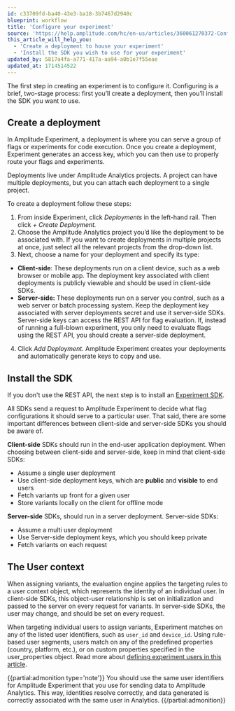 ```yaml
---
id: c33709fd-ba40-43e3-ba18-3b7467d2940c
blueprint: workflow
title: 'Configure your experiment'
source: 'https://help.amplitude.com/hc/en-us/articles/360061270372-Configure-your-experiment'
this_article_will_help_you:
  - 'Create a deployment to house your experiment'
  - 'Install the SDK you wish to use for your experiment'
updated_by: 5817a4fa-a771-417a-aa94-a0b1e7f55eae
updated_at: 1714514522
---
```

The first step in creating an experiment is to configure it. Configuring is a brief, two-stage process: first you’ll create a deployment, then you’ll install the SDK you want to use.

## Create a deployment

In Amplitude Experiment, a deployment is where you can serve a group of flags or experiments for code execution. Once you create a deployment, Experiment generates an access key, which you can then use to properly route your flags and experiments.

Deployments live under Amplitude Analytics projects. A project can have multiple deployments, but you can attach  each deployment to a single project.

To create a deployment follow these steps:

1. From inside Experiment, click *Deployments* in the left-hand rail. Then click *+ Create Deployment.*
2. Choose the Amplitude Analytics project you’d like the deployment to be associated with. If you want to create deployments in multiple projects at once, just select all the relevant projects from the drop-down list.
3. Next, choose a name for your deployment and specify its type:

  * **Client-side**: These deployments run on a client device, such as a web browser or mobile app. The deployment key associated with client deployments is publicly viewable and should be used in client-side SDKs.
  * **Server-side:** These deployments run on a server you control, such as a web server or batch processing system. Keep the deployment key associated with server deployments secret and use it server-side SDKs. Server-side keys can access the REST API for flag evaluation. If, instead of running a full-blown experiment, you only need to evaluate flags using the REST API, you should create a server-side deployment.

4. Click *Add Deployment*. Amplitude Experiment creates your deployments and automatically generate keys to copy and use.

## Install the SDK

If you don't use the REST API, the next step is to install an [Experiment SDK](/docs/sdks/experiment-sdks).

All SDKs send a request to Amplitude Experiment to decide what flag configurations it should serve to a particular user. That said, there are some important differences between client-side and server-side SDKs you should be aware of.

**Client-side** SDKs should run in the end-user application deployment. When choosing between client-side and server-side, keep in mind that client-side SDKs:

* Assume a single user deployment
* Use client-side deployment keys, which are **public** and **visible** to end users
* Fetch variants up front for a given user
* Store variants locally on the client for offline mode

**Server-side** SDKs, should run in a server deployment. Server-side SDKs:

* Assume a multi user deployment
* Use Server-side deployment keys, which you should keep private
* Fetch variants on each request

## The User context

When assigning variants, the evaluation engine applies the targeting rules to a user context object, which represents the identity of an individual user. In client-side SDKs, this object-user relationship is set on initialization and passed to the server on every request for variants. In server-side SDKs, the user may change, and should be set on every request.

When targeting individual users to assign variants, Experiment matches on any of the listed user identifiers, such as `user_id` and `device_id`. Using rule-based user segments, users match on any of the predefined properties (country, platform, etc.), or on custom properties specified in the user\_properties object. Read more about [defining experiment users in this article](/docs/feature-experiment/data-model#users).

{{partial:admonition type='note'}}
You should use the same user identifiers for Amplitude Experiment that you use for sending data to Amplitude Analytics. This way, identities resolve correctly, and data generated is correctly associated with the same user in Analytics.
{{/partial:admonition}}
